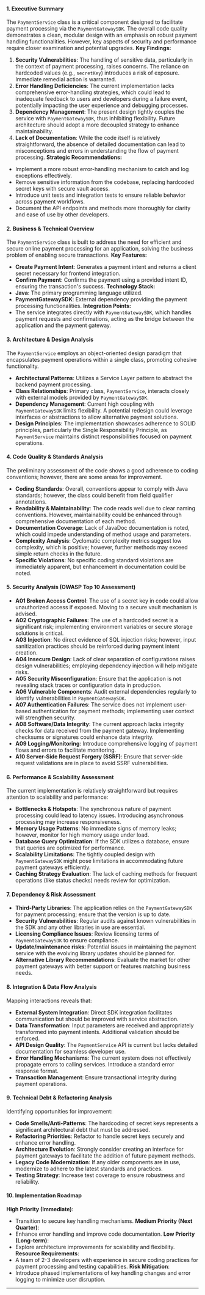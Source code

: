 #### 1. Executive Summary
The `PaymentService` class is a critical component designed to facilitate payment processing via the `PaymentGatewaySDK`. The overall code quality demonstrates a clean, modular design with an emphasis on robust payment handling functionalities. However, key aspects of security and performance require closer examination and potential upgrades.
**Key Findings:**
1. **Security Vulnerabilities**: The handling of sensitive data, particularly in the context of payment processing, raises concerns. The reliance on hardcoded values (e.g., `secretKey`) introduces a risk of exposure. Immediate remedial action is warranted.
2. **Error Handling Deficiencies**: The current implementation lacks comprehensive error-handling strategies, which could lead to inadequate feedback to users and developers during a failure event, potentially impacting the user experience and debugging processes.
3. **Dependency Management**: The present design tightly couples the service with `PaymentGatewaySDK`, thus inhibiting flexibility. Future architecture should adopt a more decoupled strategy to enhance maintainability.
4. **Lack of Documentation**: While the code itself is relatively straightforward, the absence of detailed documentation can lead to misconceptions and errors in understanding the flow of payment processing.
**Strategic Recommendations:**
- Implement a more robust error-handling mechanism to catch and log exceptions effectively.
- Remove sensitive information from the codebase, replacing hardcoded secret keys with secure vault access.
- Introduce unit tests and integration tests to ensure reliable behavior across payment workflows.
- Document the API endpoints and methods more thoroughly for clarity and ease of use by other developers.
#### 2. Business & Technical Overview
The `PaymentService` class is built to address the need for efficient and secure online payment processing for an application, solving the business problem of enabling secure transactions.
**Key Features:**
- **Create Payment Intent**: Generates a payment intent and returns a client secret necessary for frontend integration.
- **Confirm Payment**: Confirms the payment using a provided intent ID, ensuring the transaction's success.
**Technology Stack:**
- **Java**: The primary programming language utilized.
- **PaymentGatewaySDK**: External dependency providing the payment processing functionalities.
**Integration Points:**
- The service integrates directly with `PaymentGatewaySDK`, which handles payment requests and confirmations, acting as the bridge between the application and the payment gateway.
#### 3. Architecture & Design Analysis
The `PaymentService` employs an object-oriented design paradigm that encapsulates payment operations within a single class, promoting cohesive functionality.
- **Architectural Patterns**: Utilizes a Service Layer pattern to abstract the backend payment processing.
- **Class Relationships**: Primary class, `PaymentService`, interacts closely with external models provided by `PaymentGatewaySDK`.
- **Dependency Management**: Current high coupling with `PaymentGatewaySDK` limits flexibility. A potential redesign could leverage interfaces or abstractions to allow alternative payment solutions.
- **Design Principles**: The implementation showcases adherence to SOLID principles, particularly the Single Responsibility Principle, as `PaymentService` maintains distinct responsibilities focused on payment operations.
#### 4. Code Quality & Standards Analysis
The preliminary assessment of the code shows a good adherence to coding conventions; however, there are some areas for improvement.
- **Coding Standards**: Overall, conventions appear to comply with Java standards; however, the class could benefit from field qualifier annotations.
- **Readability & Maintainability**: The code reads well due to clear naming conventions. However, maintainability could be enhanced through comprehensive documentation of each method.
- **Documentation Coverage**: Lack of JavaDoc documentation is noted, which could impede understanding of method usage and parameters.
- **Complexity Analysis**: Cyclomatic complexity metrics suggest low complexity, which is positive; however, further methods may exceed simple return checks in the future.
- **Specific Violations**: No specific coding standard violations are immediately apparent, but enhancement in documentation could be noted.
#### 5. Security Analysis (OWASP Top 10 Assessment)
- **A01 Broken Access Control**: The use of a secret key in code could allow unauthorized access if exposed. Moving to a secure vault mechanism is advised.
- **A02 Cryptographic Failures**: The use of a hardcoded secret is a significant risk; implementing environment variables or secure storage solutions is critical.
- **A03 Injection**: No direct evidence of SQL injection risks; however, input sanitization practices should be reinforced during payment intent creation.
- **A04 Insecure Design**: Lack of clear separation of configurations raises design vulnerabilities; employing dependency injection will help mitigate risks.
- **A05 Security Misconfiguration**: Ensure that the application is not revealing stack traces or configuration data in production.
- **A06 Vulnerable Components**: Audit external dependencies regularly to identify vulnerabilities in `PaymentGatewaySDK`.
- **A07 Authentication Failures**: The service does not implement user-based authentication for payment methods; implementing user context will strengthen security.
- **A08 Software/Data Integrity**: The current approach lacks integrity checks for data received from the payment gateway. Implementing checksums or signatures could enhance data integrity.
- **A09 Logging/Monitoring**: Introduce comprehensive logging of payment flows and errors to facilitate monitoring.
- **A10 Server-Side Request Forgery (SSRF)**: Ensure that server-side request validations are in place to avoid SSRF vulnerabilities.
#### 6. Performance & Scalability Assessment
The current implementation is relatively straightforward but requires attention to scalability and performance:
- **Bottlenecks & Hotspots**: The synchronous nature of payment processing could lead to latency issues. Introducing asynchronous processing may increase responsiveness.
- **Memory Usage Patterns**: No immediate signs of memory leaks; however, monitor for high memory usage under load.
- **Database Query Optimization**: If the SDK utilizes a database, ensure that queries are optimized for performance.
- **Scalability Limitations**: The tightly coupled design with `PaymentGatewaySDK` might pose limitations in accommodating future payment gateways efficiently.
- **Caching Strategy Evaluation**: The lack of caching methods for frequent operations (like status checks) needs review for optimization.
#### 7. Dependency & Risk Assessment
- **Third-Party Libraries**: The application relies on the `PaymentGatewaySDK` for payment processing; ensure that the version is up to date.
- **Security Vulnerabilities**: Regular audits against known vulnerabilities in the SDK and any other libraries in use are essential.
- **Licensing Compliance Issues**: Review licensing terms of `PaymentGatewaySDK` to ensure compliance.
- **Update/maintenance risks**: Potential issues in maintaining the payment service with the evolving library updates should be planned for.
- **Alternative Library Recommendations**: Evaluate the market for other payment gateways with better support or features matching business needs.
#### 8. Integration & Data Flow Analysis
Mapping interactions reveals that:
- **External System Integration**: Direct SDK integration facilitates communication but should be improved with service abstraction.
- **Data Transformation**: Input parameters are received and appropriately transformed into payment intents. Additional validation should be enforced.
- **API Design Quality**: The `PaymentService` API is current but lacks detailed documentation for seamless developer use.
- **Error Handling Mechanisms**: The current system does not effectively propagate errors to calling services. Introduce a standard error response format.
- **Transaction Management**: Ensure transactional integrity during payment operations.
#### 9. Technical Debt & Refactoring Analysis
Identifying opportunities for improvement:
- **Code Smells/Anti-Patterns**: The hardcoding of secret keys represents a significant architectural debt that must be addressed.
- **Refactoring Priorities**: Refactor to handle secret keys securely and enhance error handling.
- **Architecture Evolution**: Strongly consider creating an interface for payment gateways to facilitate the addition of future payment methods.
- **Legacy Code Modernization**: If any older components are in use, modernize to adhere to the latest standards and practices.
- **Testing Strategy**: Increase test coverage to ensure robustness and reliability.
#### 10. Implementation Roadmap
**High Priority (Immediate)**:
- Transition to secure key handling mechanisms.
**Medium Priority (Next Quarter)**:
- Enhance error handling and improve code documentation.
**Low Priority (Long-term)**:
- Explore architecture improvements for scalability and flexibility.
**Resource Requirements**:
- A team of 2-3 developers with experience in secure coding practices for payment processing and testing capabilities.
**Risk Mitigation**:
- Introduce phased implementations of key handling changes and error logging to minimize user disruption.
---